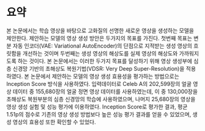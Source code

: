 # 요약

본 논문에서는 학습 영상을 바탕으로 고화질의 선명한 새로운 영상을 생성하는 모델을 제안한다. 제안하는 모델의 영상 생성 방안은 두가지의 목표를 가진다. 첫번째 목표는 변분 자동 인코더(VAE: Variational AutoEncoder)의 단점으로 지적받는 생성 영상의 흐릿함을 개선하는 것이며 두번째는 생성 영상의 해상도를 실제 영상의 해상도와 가까워지도록 하는 것이다. 본 논문에서는 이러한 두가지 목표를 달성하기 위해 영상 생성부에 심층 신경망 기반의 초해상도 복원기법(VDSR: Very Deep Super-Resolution)을 적용하였다. 본 논문에서 제안하는 모델의 영상 생성 효용성을 평가하는 방법으로는 Inception Score 방식을 사용하였다. 입력데이터로 Celeb A의 202,599장의 얼굴 영상 데이터 중 155,680장의 얼굴 정면 영상 데이터를 사용하였는데, 이 중 130,000장을 초해상도 복원부분의 심층 신경망의 학습에 사용하였으며, 나머지 25,680장의 영상을 영상 생성 실험 및 성능 평가에 이용하였다. Inception Score로 평가한 결과, 평균 1.51p의 점수로 기존의 영상 생성 방법보다 높은 성능 평가 결과를 얻을 수 있었으며, 생성 영상의 효용성 또한 확인할 수 있었다.